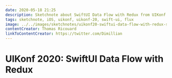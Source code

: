 ```yaml
---
date: 2020-05-18 21:25
description: Sketchnote about SwiftUI Data Flow with Redux from UIKonf 2020 (online conference)
tags: sketchnote, iOS, uikonf, uikonf-20, swift-ui, flux
image: ../../images/sketchnotes/uikonf20-swiftui-data-flow-with-redux-small.jpg
contentCreator: Thomas Ricouard
linkToContentCreator: https://twitter.com/Dimillian
---
```


# UIKonf 2020: SwiftUI Data Flow with Redux
